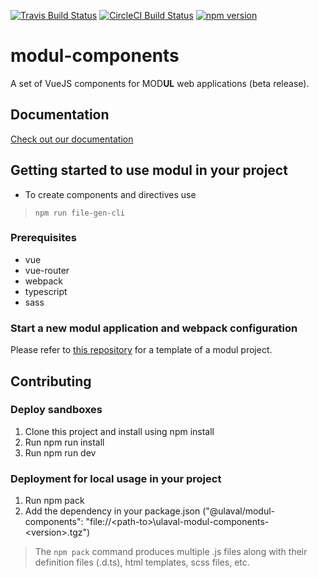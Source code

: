 [![Travis Build Status](https://travis-ci.org/ulaval/modul-components.svg?branch=develop)](https://travis-ci.org/ulaval/modul-components)
[![CircleCI Build Status](https://circleci.com/gh/ulaval/modul-components/tree/develop.svg?style=shield&circle-token=:circle-token)](https://circleci.com/gh/ulaval/modul-components)
[![npm version](https://badge.fury.io/js/%40ulaval%2Fmodul-components.svg)](https://badge.fury.io/js/%40ulaval%2Fmodul-components)

# modul-components

A set of VueJS components for MOD**UL** web applications (beta release).

## Documentation

[Check out our documentation](https://ulaval.github.io/modul)

## Getting started to use modul in your project

- To create components and directives use
> `npm run file-gen-cli`

### Prerequisites

- vue
- vue-router
- webpack
- typescript
- sass

### Start a new modul application and webpack configuration

Please refer to [this repository](https://github.com/ulaval/modul-typescript-template) for a template of a modul project.

## Contributing

### Deploy sandboxes

1. Clone this project and install using npm install
2. Run npm run install
3. Run npm run dev

### Deployment for local usage in your project

1. Run npm pack
2. Add the dependency in your package.json ("@ulaval/modul-components": "file://&lt;path-to&gt;\\ulaval-modul-components-&lt;version&gt;.tgz")

> The `npm pack` command produces multiple .js files along with their definition files (.d.ts), html templates, scss files, etc.
